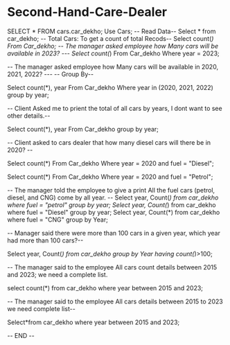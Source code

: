 # Second-Hand-Care-Dealer

SELECT * FROM cars.car_dekho;
Use Cars;
-- Read Data--
Select * from car_dekho;
-- Total Cars: To get a count of total Recods--
Select count(*) From Car_dekho;
-- The manager asked employee how Many cars will be available in 2023? ---
Select count(*) From Car_dekho 
Where year = 2023;

-- The manager asked employee how Many cars will be available in 2020, 2021, 2022? ---
-- Group By--

Select count(*), year  From Car_dekho
Where year in (2020, 2021, 2022)
group by year;

-- Client Asked me to prient the total of all cars by years, I dont want to see other details.--

Select count(*), year  From Car_dekho
group by year;

-- Client asked to cars dealer that how many diesel cars will there be in 2020? --

Select count(*)  From Car_dekho
Where year = 2020 and fuel =  "Diesel";


Select count(*)  From Car_dekho
Where year = 2020 and fuel =  "Petrol";

-- The manager told the employee to give a print All the fuel cars (petrol, diesel, and CNG) come by all year. --
Select year, Count(*) from car_dekho where fuel = "petrol" group by year;
Select year, Count(*) from car_dekho where fuel = "Diesel" group by year;
Select year, Count(*) from car_dekho where fuel = "CNG" group by Year;

-- Manager said there were more than 100 cars in a given year, which year had more than 100 cars?--

Select year, Count(*) from car_dekho group by Year having count(*)>100;

-- The manager said to the employee All cars count details between 2015 and 2023; we need a complete list.

select count(*) from car_dekho where year between 2015 and 2023;

-- The manager said to the employee All cars details between 2015 to 2023 we need complete list--

Select*from car_dekho where year between 2015 and 2023;

-- END -- 



